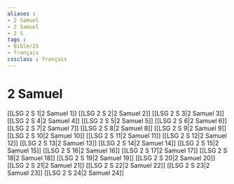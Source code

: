 ```yaml
---
aliases : 
- 2 Samuel
- 2 Samuel
- 2 S
tags : 
- Bible/2S
- français
cssclass : français
---
```


# 2 Samuel

[[LSG 2 S 1|2 Samuel 1]]
[[LSG 2 S 2|2 Samuel 2]]
[[LSG 2 S 3|2 Samuel 3]]
[[LSG 2 S 4|2 Samuel 4]]
[[LSG 2 S 5|2 Samuel 5]]
[[LSG 2 S 6|2 Samuel 6]]
[[LSG 2 S 7|2 Samuel 7]]
[[LSG 2 S 8|2 Samuel 8]]
[[LSG 2 S 9|2 Samuel 9]]
[[LSG 2 S 10|2 Samuel 10]]
[[LSG 2 S 11|2 Samuel 11]]
[[LSG 2 S 12|2 Samuel 12]]
[[LSG 2 S 13|2 Samuel 13]]
[[LSG 2 S 14|2 Samuel 14]]
[[LSG 2 S 15|2 Samuel 15]]
[[LSG 2 S 16|2 Samuel 16]]
[[LSG 2 S 17|2 Samuel 17]]
[[LSG 2 S 18|2 Samuel 18]]
[[LSG 2 S 19|2 Samuel 19]]
[[LSG 2 S 20|2 Samuel 20]]
[[LSG 2 S 21|2 Samuel 21]]
[[LSG 2 S 22|2 Samuel 22]]
[[LSG 2 S 23|2 Samuel 23]]
[[LSG 2 S 24|2 Samuel 24]]
